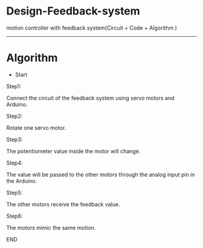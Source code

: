 # Design-Feedback-system
motion controller with feedback system(Circuit + Code + Algorithm )

-----------------------------------------------

# Algorithm 
- Start 

Step1:

Connect the circuit of the feedback system using servo motors and Arduino.

Step2:

Rotate one servo motor.

Step3:

The potentiometer value inside the motor will change.

Step4:

The value will be passed to the other motors through the analog input pin in the Arduino.

Step5:

The other motors receive the feedback value.

Step6:

The motors mimic the same motion.

END
